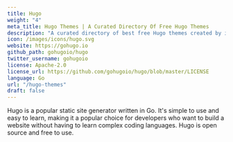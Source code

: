 ```yaml
---
title: Hugo
weight: "4"
meta_title: Hugo Themes | A Curated Directory Of Free Hugo Themes
description: "A curated directory of best free Hugo themes created by independent web designers & developers that are open source, MIT licensed & available for free to download."
icon: /images/icons/hugo.svg
website: https://gohugo.io
github_path: gohugoio/hugo
twitter_username: gohugoio
license: Apache-2.0
license_url: https://github.com/gohugoio/hugo/blob/master/LICENSE
language: Go
url: "/hugo-themes"
draft: false
---
```

Hugo is a popular static site generator written in Go. It's simple to use and easy to learn, making it a popular choice for developers who want to build a website without having to learn complex coding languages. Hugo is open source and free to use.
